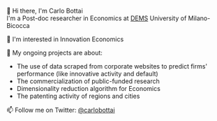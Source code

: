 👋 Hi there, I'm Carlo Bottai<br>
I'm a Post-doc researcher in Economics at [DEMS](https://dems.unimib.it/en) University of Milano-Bicocca

👀 I'm interested in Innovation Economics

🌱 My ongoing projects are about:
- The use of data scraped from corporate websites to predict firms' performance (like innovative activity and default)
- The commercialization of public-funded research
- Dimensionality reduction algorithm for Economics
- The patenting activity of regions and cities

📫 Follow me on Twitter: [@carlobottai](https://twitter.com/carlobottai) 

<!-- 
- 👀 I’m interested in ...
- 🌱 I’m currently learning ...
- 💞️ I’m looking to collaborate on ...
-->
